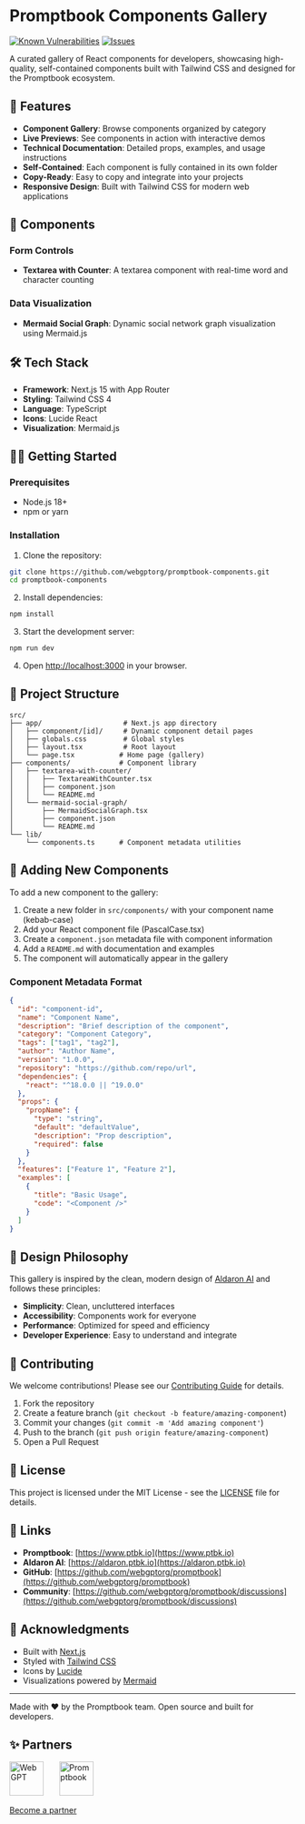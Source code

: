 # Promptbook Components Gallery

<!--Badges-->
<!--⚠️WARNING: This section was generated by https://github.com/hejny/batch-project-editor/blob/main/src/workflows/800-badges/badges.ts so every manual change will be overwritten.-->


[![Known Vulnerabilities](https://snyk.io/test/github/webgptorg/book-components/badge.svg)](https://snyk.io/test/github/webgptorg/book-components)
[![Issues](https://img.shields.io/github/issues/webgptorg/book-components.svg?style=flat)](https://github.com/webgptorg/book-components/issues)
<!--[![License of Promptbook Components Gallery](https://img.shields.io/github/license/webgptorg/book-components.svg?style=flat)](https://github.com/webgptorg/book-components/blob/main/LICENSE)-->
<!--[![Socket](https://socket.dev/api/badge/npm/package/book-components)](https://socket.dev/npm/package/book-components)-->

<!--/Badges-->

A curated gallery of React components for developers, showcasing high-quality, self-contained components built with Tailwind CSS and designed for the Promptbook ecosystem.

## 🚀 Features

- **Component Gallery**: Browse components organized by category
- **Live Previews**: See components in action with interactive demos
- **Technical Documentation**: Detailed props, examples, and usage instructions
- **Self-Contained**: Each component is fully contained in its own folder
- **Copy-Ready**: Easy to copy and integrate into your projects
- **Responsive Design**: Built with Tailwind CSS for modern web applications

## 🎯 Components

### Form Controls
- **Textarea with Counter**: A textarea component with real-time word and character counting

### Data Visualization
- **Mermaid Social Graph**: Dynamic social network graph visualization using Mermaid.js

## 🛠 Tech Stack

- **Framework**: Next.js 15 with App Router
- **Styling**: Tailwind CSS 4
- **Language**: TypeScript
- **Icons**: Lucide React
- **Visualization**: Mermaid.js

## 🏃‍♂️ Getting Started

### Prerequisites

- Node.js 18+ 
- npm or yarn

### Installation

1. Clone the repository:
```bash
git clone https://github.com/webgptorg/promptbook-components.git
cd promptbook-components
```

2. Install dependencies:
```bash
npm install
```

3. Start the development server:
```bash
npm run dev
```

4. Open [http://localhost:3000](http://localhost:3000) in your browser.

## 📁 Project Structure

```
src/
├── app/                    # Next.js app directory
│   ├── component/[id]/     # Dynamic component detail pages
│   ├── globals.css         # Global styles
│   ├── layout.tsx          # Root layout
│   └── page.tsx           # Home page (gallery)
├── components/            # Component library
│   ├── textarea-with-counter/
│   │   ├── TextareaWithCounter.tsx
│   │   ├── component.json
│   │   └── README.md
│   └── mermaid-social-graph/
│       ├── MermaidSocialGraph.tsx
│       ├── component.json
│       └── README.md
└── lib/
    └── components.ts      # Component metadata utilities
```

## 🔧 Adding New Components

To add a new component to the gallery:

1. Create a new folder in `src/components/` with your component name (kebab-case)
2. Add your React component file (PascalCase.tsx)
3. Create a `component.json` metadata file with component information
4. Add a `README.md` with documentation and examples
5. The component will automatically appear in the gallery

### Component Metadata Format

```json
{
  "id": "component-id",
  "name": "Component Name",
  "description": "Brief description of the component",
  "category": "Component Category",
  "tags": ["tag1", "tag2"],
  "author": "Author Name",
  "version": "1.0.0",
  "repository": "https://github.com/repo/url",
  "dependencies": {
    "react": "^18.0.0 || ^19.0.0"
  },
  "props": {
    "propName": {
      "type": "string",
      "default": "defaultValue",
      "description": "Prop description",
      "required": false
    }
  },
  "features": ["Feature 1", "Feature 2"],
  "examples": [
    {
      "title": "Basic Usage",
      "code": "<Component />"
    }
  ]
}
```

## 🎨 Design Philosophy

This gallery is inspired by the clean, modern design of [Aldaron AI](https://aldaron.ptbk.io/) and follows these principles:

- **Simplicity**: Clean, uncluttered interfaces
- **Accessibility**: Components work for everyone
- **Performance**: Optimized for speed and efficiency
- **Developer Experience**: Easy to understand and integrate

## 🤝 Contributing

We welcome contributions! Please see our [Contributing Guide](CONTRIBUTING.md) for details.

1. Fork the repository
2. Create a feature branch (`git checkout -b feature/amazing-component`)
3. Commit your changes (`git commit -m 'Add amazing component'`)
4. Push to the branch (`git push origin feature/amazing-component`)
5. Open a Pull Request

## 📄 License

This project is licensed under the MIT License - see the [LICENSE](LICENSE) file for details.

## 🔗 Links

- **Promptbook**: [https://www.ptbk.io](https://www.ptbk.io)
- **Aldaron AI**: [https://aldaron.ptbk.io](https://aldaron.ptbk.io)
- **GitHub**: [https://github.com/webgptorg/promptbook](https://github.com/webgptorg/promptbook)
- **Community**: [https://github.com/webgptorg/promptbook/discussions](https://github.com/webgptorg/promptbook/discussions)

## 💝 Acknowledgments

- Built with [Next.js](https://nextjs.org/)
- Styled with [Tailwind CSS](https://tailwindcss.com/)
- Icons by [Lucide](https://lucide.dev/)
- Visualizations powered by [Mermaid](https://mermaid.js.org/)

---

Made with ❤️ by the Promptbook team. Open source and built for developers.



<!--Partners-->
<!--⚠️WARNING: This section was generated by https://github.com/hejny/batch-project-editor/blob/main/src/workflows/820-partners/partners.ts so every manual change will be overwritten.-->

## ✨ Partners


<a href="https://webgpt.cz/?partner=ph&utm_medium=referral&utm_source=github-readme&utm_campaign=partner-ph" title="WebGPT"><img src="https://webgpt.cz/_next/static/media/webgpt-black.8d958d25.png#gh-light-mode-only" alt="WebGPT" height="60"/></a>
&nbsp;&nbsp;&nbsp;&nbsp;&nbsp;
<a href="https://github.com/webgptorg/promptbook" title="Promptbook"><img src="https://raw.githubusercontent.com/webgptorg/promptbook/main/other/design/logo.png#gh-light-mode-only" alt="Promptbook" height="60"/></a>


[Become a partner](https://www.pavolhejny.com/contact/)

<!--/Partners-->